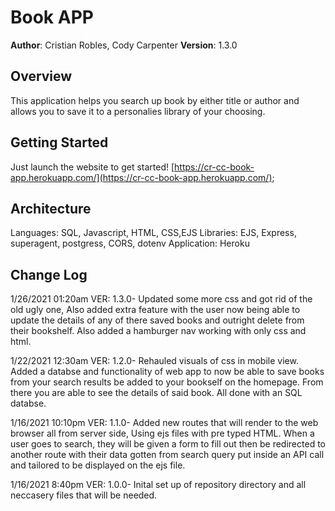 # Book APP

**Author**: Cristian Robles, Cody Carpenter
**Version**: 1.3.0 <!--(increment the patch/fix version number if you make more commits past your first submission)-->


## Overview
<!-- Provide a high level overview of what this application is and why you are building it, beyond the fact that it's an assignment for a Code 301 class. (i.e. What's your problem domain?) -->
This application helps you search up book by either title or author and allows you to save it to a personalies library of your choosing.
## Getting Started
<!-- What are the steps that a user must take in order to build this app on their own machine and get it running? -->
Just launch the website to get started!
[https://cr-cc-book-app.herokuapp.com/](https://cr-cc-book-app.herokuapp.com/);
## Architecture
<!-- Provide a detailed description of the application design. What technologies (languages, libraries, etc) you're using, and any other relevant design information. -->
Languages: SQL, Javascript, HTML, CSS,EJS
Libraries: EJS, Express, superagent, postgress, CORS, dotenv
Application: Heroku

## Change Log
<!-- Use this area to document the iterative changes made to your application as each feature is successfully implemented. Use time stamps. Here's an examples:

01-01-2001 4:59pm - Application now has a fully-functional express server, with GET and POST routes for the book resource.

## Credits and Collaborations
<!-- Give credit (and a link) to other people or resources that helped you build this application. -->

1/26/2021 01:20am VER: 1.3.0- Updated some more css and got rid of the old ugly one, Also added extra feature with the user now being able to update the details of any of there saved books and outright delete from their bookshelf. Also added a hamburger nav working with only css and html.

1/22/2021 12:30am VER: 1.2.0- Rehauled visuals of css in mobile view. Added a databse and functionality of web app to now be able to save books from your search results be added to your bookself on the homepage. From there you are able to see the details of said book. All done with an SQL databse. 

1/16/2021 10:10pm VER: 1.1.0- Added new routes that will render to the web browser all from server side, Using ejs files with pre typed HTML. When a user goes to search, they will be given a form to fill out then be redirected to another route with their data gotten from search query put inside an API call and tailored to be displayed on the ejs file.


1/16/2021 8:40pm VER: 1.0.0- Inital set up of repository directory and all neccasery files that will be needed.